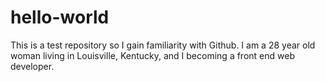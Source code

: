 # hello-world
This is a test repository so I gain familiarity with Github.
I am a 28 year old woman living in Louisville, Kentucky, and I becoming a front end web developer.
